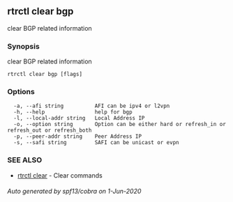 ## rtrctl clear bgp

clear BGP related information

### Synopsis


clear BGP related information

```
rtrctl clear bgp [flags]
```

### Options

```
  -a, --afi string          AFI can be ipv4 or l2vpn
  -h, --help                help for bgp
  -l, --local-addr string   Local Address IP
  -o, --option string       Option can be either hard or refresh_in or refresh_out or refresh_both
  -p, --peer-addr string    Peer Address IP
  -s, --safi string         SAFI can be unicast or evpn
```

### SEE ALSO
* [rtrctl clear](rtrctl_clear.md)	 - Clear commands

###### Auto generated by spf13/cobra on 1-Jun-2020
